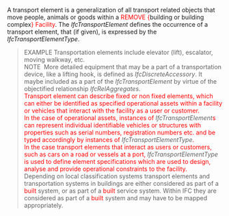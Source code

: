 A transport element is a generalization of all transport related objects that move people, animals or goods within a <font color="#ff0000">REMOVE {</font>building or building complex<font color="#ff0000">} Facility</font>. The _IfcTransportElement_ defines the occurrence of a transport element, that (if given), is expressed by the _IfcTransportElementType_.  
> EXAMPLE Transportation elements include elevator (lift), escalator, moving walkway, etc.  
> NOTE&nbsp; More detailed equipment that may be a part of a transportation device, like a lifting hook, is defined as _IfcDiscreteAccessory_. It maybe included as a part of the _IfcTransportElement_ by virtue of the objectified relationship _IfcRelAggregates_.  
<font color="#ff0000">Transport element can describe fixed or non fixed elements, which can either be identified as specified operational assets within a facility or vehicles that interact with the facility as a user or customer.</font>  
<font color="#ff0000">In the case of operational assets, instances of </font>_IfcTransportElement_<font color="#ff0000">s can represent individual identifiable vehicles or structures with properties such as serial numbers, registration numbers etc. and be typed accordingly by instances of </font>_IfcTransportElementType_<font color="#ff0000">.</font>  
<font color="#ff0000">In the case transport elements that interact as users or customers, such as cars on a road or vessels at a port, </font>_IfcTransportElementType_<font color="#ff0000"> is used to define element specifications which are used to design, analyse and provide operational constraints to the facility.</font>  
Depending on local classification systems transport elements and transportation systems in buildings are either considered as part of a <font color="#ff0000">built </font>system, or as part of a <font color="#ff0000">built </font>service system. Within IFC they are considered as part of a <font color="#ff0000">built </font>system and may have to be mapped appropriately.
